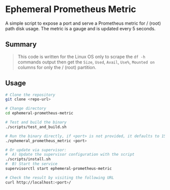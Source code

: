 # Ephemeral Prometheus Metric
A simple script to expose a port and serve a Prometheus metric for / (root) path disk usage.
The metric is a gauge and is updated every 5 seconds.

## Summary
> This code is written for the Linux OS only to scrape the `df -h` commands output then get the `Size`, `Used`, `Avail`, `Use%`, `Mounted on` columns for only the / (root) partition.

## Usage
```bash
# Clone the repository
git clone <repo-url>

# Change directory
cd ephemeral-prometheus-metric

# Test and build the binary
./scripts/test_and_build.sh

# Run the binary directly, if <port> is not provided, it defaults to 15000
./ephemeral_prometheus_metric <port>

# Or update via supervisor:
#  A) Update the supervisor configuration with the script
./scripts/install.sh
#  B) Start the service
supervisorctl start ephemeral-prometheus-metric

# Check the result by visiting the following URL
curl http://localhost:<port>/
```